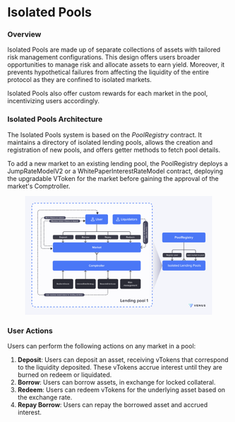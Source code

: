 # Isolated Pools

### Overview

Isolated Pools are made up of separate collections of assets with tailored risk management configurations. This design offers users broader opportunities to manage risk and allocate assets to earn yield. Moreover, it prevents hypothetical failures from affecting the liquidity of the entire protocol as they are confined to isolated markets.

Isolated Pools also offer custom rewards for each market in the pool, incentivizing users accordingly.

### Isolated Pools Architecture

The Isolated Pools system is based on the *PoolRegistry* contract. It maintains a directory of isolated lending pools, allows the creation and registration of new pools, and offers getter methods to fetch pool details.

To add a new market to an existing lending pool, the PoolRegistry deploys a JumpRateModelV2 or a WhitePaperInterestRateModel contract, deploying the upgradable VToken for the market before gaining the approval of the market's Comptroller.

<figure><img src="../.gitbook/assets/image (1).png" alt="" width="563"><figcaption></figcaption></figure>

### User Actions

Users can perform the following actions on any market in a pool:

1. **Deposit**: Users can deposit an asset, receiving vTokens that correspond to the liquidity deposited. These vTokens accrue interest until they are burned on redeem or liquidated.
2. **Borrow**: Users can borrow assets, in exchange for locked collateral.
3. **Redeem**: Users can redeem vTokens for the underlying asset based on the exchange rate.
4. **Repay Borrow**: Users can repay the borrowed asset and accrued interest.
